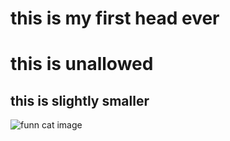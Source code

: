 # this is my first head ever
# this is unallowed

## this is slightly smaller


![funn cat image](https://plus.unsplash.com/premium_photo-1675714692786-22ad175c9a76?q=80&w=1932&auto=format&fit=crop&ixlib=rb-4.0.3&ixid=M3wxMjA3fDB8MHxwaG90by1wYWdlfHx8fGVufDB8fHx8fA%3D%3D)
